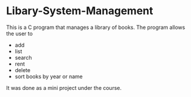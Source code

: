 # Libary-System-Management
This is a C program that manages a library of books.
The program allows the user to 
- add 
- list
- search
- rent
- delete
- sort books by year or name

It was done as a mini project under the course.
